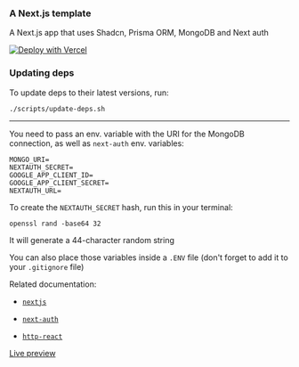 ### A Next.js template

A Next.js app that uses Shadcn, Prisma ORM, MongoDB and Next auth

[![Deploy with Vercel](https://vercel.com/button)](https://vercel.com/new/clone?repository-url=https%3A%2F%2Fgithub.com%2Fdanybeltran%2Fnextjs-typescript-and-mongodb)

### Updating deps

To update deps to their latest versions, run:

```
./scripts/update-deps.sh
```

---

You need to pass an env. variable with the URI for the MongoDB connection, as well as `next-auth` env. variables:

```
MONGO_URI=
NEXTAUTH_SECRET=
GOOGLE_APP_CLIENT_ID=
GOOGLE_APP_CLIENT_SECRET=
NEXTAUTH_URL=
```

To create the `NEXTAUTH_SECRET` hash, run this in your terminal:

```
openssl rand -base64 32
```

It will generate a 44-character random string

You can also place those variables inside a `.ENV` file (don't forget to add it to your `.gitignore` file)

Related documentation:

- [`nextjs`](https://nextjs.org/docs)

- [`next-auth`](https://next-auth.js.org/getting-started/introduction)

- [`http-react`](https://http-react.netlify.app/docs)




[Live preview](https://nextjs-typescript-and-mongodb-psi.vercel.app)